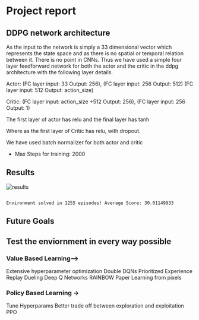 # Project report

## DDPG network architecture
As the input to the network is simply a 33 dimensional vector which represents the state space and as there is no spatial or temporal relation between it.
There is no point in CNNs. Thus we have used a simple four layer feedforward network for both the actor and the critic in the ddpg architecture with the following layer details.

Actor:
(FC layer input: 33  Output: 256),
(FC layer input: 256  Output: 512)
(FC layer input: 512  Output: action_size)

Critic:
(FC layer input: action_size +512  Output: 256),
(FC layer input: 256  Output: 1)

The first layer of actor has relu and the final layer has tanh

Where as the first layer of Critic has relu, with dropout.

We have used batch normalizer for both actor and critic


- Max Steps for training: 2000

## Results

![results](newgraph.png)

```

Environment solved in 1255 episodes! Average Score: 30.01149933
```

## Future Goals
## Test the enviornment in every way possible
### Value Based Learning-->

Extensive hyperparameter optimization
Double DQNs
Prioritized Experience Replay
Dueling Deep Q Networks
RAINBOW Paper
Learning from pixels

### Policy Based Learning ->

Tune Hyperparams
Better trade off between exploration and exploitation
PPO 
